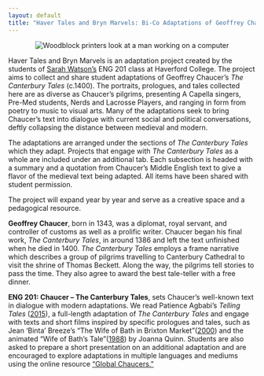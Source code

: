 ```yaml
---
layout: default
title: "Haver Tales and Bryn Marvels: Bi-Co Adaptations of Geoffrey Chaucer’s *The Canterbury Tales*"
---
```

<p align="center">
  <img src="http://www.samplereality.com/wp-content/uploads/2012/02/typography.png" alt="Woodblock printers look at a man working on a computer"/>
</p>

Haver Tales and Bryn Marvels is an adaptation project created by the students of [Sarah Watson’s](https://www.haverford.edu/users/swatson) ENG 201 class at Haverford College. The project aims to collect and share student adaptations of Geoffrey Chaucer’s *The Canterbury Tales* (c.1400). The portraits, prologues, and tales collected here are as diverse as Chaucer’s pilgrims, presenting A Capella singers, Pre-Med students, Nerds and Lacrosse Players, and ranging in form from poetry to music to visual arts. Many of the adaptations seek to bring Chaucer’s text into dialogue with current social and political conversations, deftly collapsing the distance between medieval and modern. 

The adaptations are arranged under the sections of *The Canterbury Tales* which they adapt. Projects that engage with *The Canterbury Tales* as a whole are included under an additional tab. Each subsection is headed with a summary and a quotation from Chaucer’s Middle English text to give a flavor of the medieval text being adapted. All items have been shared with student permission. 

The project will expand year by year and serve as a creative space and a pedagogical resource. 

**Geoffrey Chaucer**, born in 1343, was a diplomat, royal servant, and controller of customs as well as a prolific writer. Chaucer began his final work, *The Canterbury Tales*, in around 1386 and left the text unfinished when he died in 1400. *The Canterbury Tales* employs a frame narrative which describes a group of pilgrims travelling to Canterbury Cathedral to visit the shrine of Thomas Beckett. Along the way, the pilgrims tell stories to pass the time. They also agree to award the best tale-teller with a free dinner. 

**ENG 201: Chaucer – The Canterbury Tales**, sets Chaucer’s well-known text in dialogue with modern adaptations. We read Patience Agbabi’s *Telling Tales* ([2015](https://canongate.co.uk/books/2125-telling-tales/)), a full-length adaptation of *The Canterbury Tales* and engage with texts and short films inspired by specific prologues and tales, such as Jean ‘Binta’ Breeze’s “The Wife of Bath in Brixton Market”([2000](https://www.youtube.com/watch?v=MiyKat1QzbQ)) and the animated “Wife of Bath’s Tale”([1988](https://vimeo.com/31371899)) by Joanna Quinn. Students are also asked to prepare a short presentation on an additional adaptation and are encouraged to explore adaptations in multiple languages and mediums using the online resource [“Global Chaucers.”](https://globalchaucers.wordpress.com/)  
